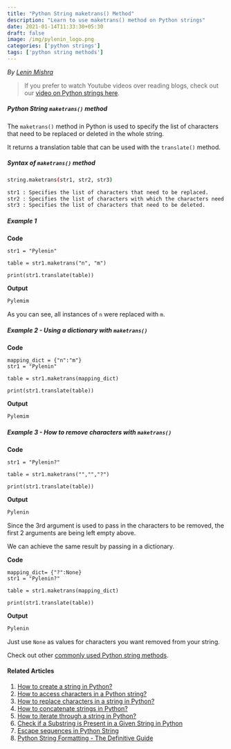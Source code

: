 ```yaml
---
title: "Python String maketrans() Method"
description: "Learn to use maketrans() method on Python strings"
date: 2021-01-14T11:33:30+05:30
draft: false
image: /img/pylenin_logo.png
categories: ['python strings']
tags: ['python string methods']
---
```

<div class="sharethis-inline-follow-buttons"></div>

*By [Lenin Mishra](https://www.pylenin.com/authors/#lenin-mishra)*

> If you prefer to watch Youtube videos over reading blogs, check out our [video on Python strings here](https://youtu.be/MXdNMo_f95I). 

##### Python String `maketrans()` method

The `maketrans()` method in Python 
is used to specify the list of characters that need to be replaced or deleted in the whole string.

It returns a translation table that can be used with the `translate()` method.

##### Syntax of `maketrans()` method

```bash
string.maketrans(str1, str2, str3)

str1 : Specifies the list of characters that need to be replaced.
str2 : Specifies the list of characters with which the characters need to be replaced.
str3 : Specifies the list of characters that need to be deleted.
```

##### Example 1

**Code**

```python3
str1 = "Pylenin"

table = str1.maketrans("n", "m")

print(str1.translate(table))
```

**Output**

```bash
Pylemim
```

As you can see, all instances of `n` were replaced with `m`.

##### Example 2 - Using a dictionary with `maketrans()`

**Code**

```python3
mapping_dict = {"n":"m"}
str1 = "Pylenin"

table = str1.maketrans(mapping_dict)

print(str1.translate(table))
```

**Output**

```bash
Pylemim
```

##### Example 3 - How to remove characters with `maketrans()`

**Code**

```python3
str1 = "Pylenin?"

table = str1.maketrans("","","?")

print(str1.translate(table))
```

**Output**

```bash
Pylenin
```

Since the 3rd argument is used to pass in the characters to be removed, the first 2 arguments are being left empty above.

We can achieve the same result by passing in a dictionary.

**Code**
```python3
mapping_dict= {"?":None}
str1 = "Pylenin?"

table = str1.maketrans(mapping_dict)

print(str1.translate(table))
```

**Output**

```bash
Pylenin
```

Just use `None` as values for characters you want removed from your string.

Check out other [commonly used Python string methods](https://www.pylenin.com/blogs/common-python-string-methods).

#### Related Articles

1. [How to create a string in Python?](https://www.pylenin.com/blogs/create-string-python/)
2. [How to access characters in a Python string?](https://www.pylenin.com/blogs/access-characters-in-string/)
3. [How to replace characters in a string in Python?](https://www.pylenin.com/blogs/replace-string-characters-python/)
4. [How to concatenate strings in Python?](https://www.pylenin.com/blogs/concatenate-strings-in-python/)
5. [How to iterate through a string in Python?](https://www.pylenin.com/blogs/iterating-through-python-string/)
6. [Check if a Substring is Present in a Given String in Python](https://www.pylenin.com/blogs/check-substring-in-a-string-python/)
7. [Escape sequences in Python String](https://www.pylenin.com/blogs/escape-sequences-python-string/)
8. [Python String Formatting - The Definitive Guide](https://www.pylenin.com/blogs/python-string-formatting/)
